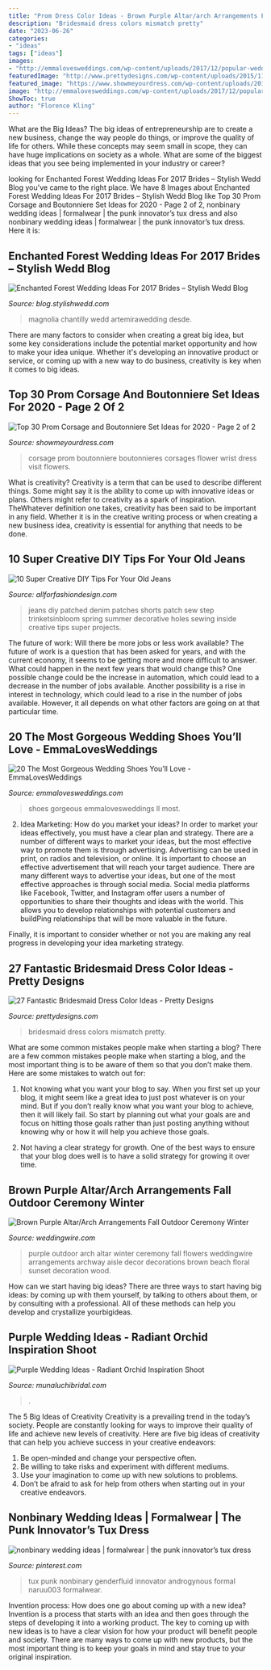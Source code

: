 ```yaml
---
title: "Prom Dress Color Ideas - Brown Purple Altar/arch Arrangements Fall Outdoor Ceremony Winter"
description: "Bridesmaid dress colors mismatch pretty"
date: "2023-06-26"
categories:
- "ideas"
tags: ["ideas"]
images:
- "http://emmalovesweddings.com/wp-content/uploads/2017/12/popular-wedding-shoes-with-rhinestones.jpg"
featuredImage: "http://www.prettydesigns.com/wp-content/uploads/2015/11/Mismatch-Colors.jpg"
featured_image: "https://www.showmeyourdress.com/wp-content/uploads/2019/11/prom-corsage-and-boutonniere-set-ideas-16.jpg"
image: "http://emmalovesweddings.com/wp-content/uploads/2017/12/popular-wedding-shoes-with-rhinestones.jpg"
ShowToc: true
author: "Florence Kling"
---
```



What are the Big Ideas?
The big ideas of entrepreneurship are to create a new business, change the way people do things, or improve the quality of life for others. While these concepts may seem small in scope, they can have huge implications on society as a whole. What are some of the biggest ideas that you see being implemented in your industry or career?

	

		
looking for Enchanted Forest Wedding Ideas For 2017 Brides – Stylish Wedd Blog you've came to the right place. We have 8 Images about Enchanted Forest Wedding Ideas For 2017 Brides – Stylish Wedd Blog like Top 30 Prom Corsage and Boutonniere Set Ideas for 2020 - Page 2 of 2, nonbinary wedding ideas | formalwear | the punk innovator’s tux dress and also nonbinary wedding ideas | formalwear | the punk innovator’s tux dress. Here it is:
		
    
## Enchanted Forest Wedding Ideas For 2017 Brides – Stylish Wedd Blog

<img loading=lazy src="https://blog.stylishwedd.com/wp-content/uploads/2016/11/enchanted-forest-bridal-inspiration.jpg" onerror="this.onerror=null;this.src='https://tse4.mm.bing.net/th?id=OIP.brWR3NfvlXH_SB6VoP2aKQHaJ8&amp;pid=15.1';" alt="Enchanted Forest Wedding Ideas For 2017 Brides – Stylish Wedd Blog">

_Source: blog.stylishwedd.com_

>magnolia chantilly wedd artemirawedding desde. 

	

There are many factors to consider when creating a great big idea, but some key considerations include the potential market opportunity and how to make your idea unique. Whether it's developing an innovative product or service, or coming up with a new way to do business, creativity is key when it comes to big ideas.

    
## Top 30 Prom Corsage And Boutonniere Set Ideas For 2020 - Page 2 Of 2

<img loading=lazy src="https://www.showmeyourdress.com/wp-content/uploads/2019/11/prom-corsage-and-boutonniere-set-ideas-16.jpg" onerror="this.onerror=null;this.src='https://tse2.mm.bing.net/th?id=OIP.JCV4AYcFoTjNUpirTptQfgHaNK&amp;pid=15.1';" alt="Top 30 Prom Corsage and Boutonniere Set Ideas for 2020 - Page 2 of 2">

_Source: showmeyourdress.com_

>corsage prom boutonniere boutonnieres corsages flower wrist dress visit flowers. 

	

What is creativity?
Creativity is a term that can be used to describe different things. Some might say it is the ability to come up with innovative ideas or plans. Others might refer to creativity as a spark of inspiration. TheWhatever definition one takes, creativity has been said to be important in any field. Whether it is in the creative writing process or when creating a new business idea, creativity is essential for anything that needs to be done.

    
## 10 Super Creative DIY Tips For Your Old Jeans

<img loading=lazy src="https://allforfashiondesign.com/wp-content/uploads/2014/11/fl-5-600x600.jpg" onerror="this.onerror=null;this.src='https://tse4.mm.bing.net/th?id=OIP.OqFbeVsr1GHV1noAocWqdwHaHa&amp;pid=15.1';" alt="10 Super Creative DIY Tips For Your Old Jeans">

_Source: allforfashiondesign.com_

>jeans diy patched denim patches shorts patch sew step trinketsinbloom spring summer decorative holes sewing inside creative tips super projects. 

	

The future of work: Will there be more jobs or less work available?
The future of work is a question that has been asked for years, and with the current economy, it seems to be getting more and more difficult to answer. What could happen in the next few years that would change this? One possible change could be the increase in automation, which could lead to a decrease in the number of jobs available. Another possibility is a rise in interest in technology, which could lead to a rise in the number of jobs available. However, it all depends on what other factors are going on at that particular time.

    
## 20 The Most Gorgeous Wedding Shoes You’ll Love - EmmaLovesWeddings

<img loading=lazy src="http://emmalovesweddings.com/wp-content/uploads/2017/12/popular-wedding-shoes-with-rhinestones.jpg" onerror="this.onerror=null;this.src='https://tse3.mm.bing.net/th?id=OIP.pgL4weMmXVmCYVZEbO3ljQHaLK&amp;pid=15.1';" alt="20 The Most Gorgeous Wedding Shoes You’ll Love - EmmaLovesWeddings">

_Source: emmalovesweddings.com_

>shoes gorgeous emmalovesweddings ll most. 

	

2. Idea Marketing: How do you market your ideas?
In order to market your ideas effectively, you must have a clear plan and strategy. There are a number of different ways to market your ideas, but the most effective way to promote them is through advertising. Advertising can be used in print, on radios and television, or online. It is important to choose an effective advertisement that will reach your target audience.
There are many different ways to advertise your ideas, but one of the most effective approaches is through social media. Social media platforms like Facebook, Twitter, and Instagram offer users a number of opportunities to share their thoughts and ideas with the world. This allows you to develop relationships with potential customers and buildPing relationships that will be more valuable in the future.

Finally, it is important to consider whether or not you are making any real progress in developing your idea marketing strategy.

    
## 27 Fantastic Bridesmaid Dress Color Ideas - Pretty Designs

<img loading=lazy src="http://www.prettydesigns.com/wp-content/uploads/2015/11/Mismatch-Colors.jpg" onerror="this.onerror=null;this.src='https://tse1.mm.bing.net/th?id=OIP.hU8iXQTHMwJUaBUeuj9JsAHaLC&amp;pid=15.1';" alt="27 Fantastic Bridesmaid Dress Color Ideas - Pretty Designs">

_Source: prettydesigns.com_

>bridesmaid dress colors mismatch pretty. 

	

What are some common mistakes people make when starting a blog?
There are a few common mistakes people make when starting a blog, and the most important thing is to be aware of them so that you don’t make them. Here are some mistakes to watch out for:
1. Not knowing what you want your blog to say. When you first set up your blog, it might seem like a great idea to just post whatever is on your mind. But if you don’t really know what you want your blog to achieve, then it will likely fail. So start by planning out what your goals are and focus on hitting those goals rather than just posting anything without knowing why or how it will help you achieve those goals.

2. Not having a clear strategy for growth. One of the best ways to ensure that your blog does well is to have a solid strategy for growing it over time.

    
## Brown Purple Altar/Arch Arrangements Fall Outdoor Ceremony Winter

<img loading=lazy src="https://wwcdn.weddingwire.com/vendor/25001_30000/25207/thumbnails/1200x1200_1300077840097-JodiHarrisHalperinSunset.jpg" onerror="this.onerror=null;this.src='https://tse1.mm.bing.net/th?id=OIP.rxbphagU2fpVxBmI3Qt-nAHaLK&amp;pid=15.1';" alt="Brown Purple Altar/Arch Arrangements Fall Outdoor Ceremony Winter">

_Source: weddingwire.com_

>purple outdoor arch altar winter ceremony fall flowers weddingwire arrangements archway aisle decor decorations brown beach floral sunset decoration wood. 

	

How can we start having big ideas?
There are three ways to start having big ideas: by coming up with them yourself, by talking to others about them, or by consulting with a professional. All of these methods can help you develop and crystallize yourbigideas.

    
## Purple Wedding Ideas - Radiant Orchid Inspiration Shoot

<img loading=lazy src="https://www.munaluchibridal.com/wp-content/uploads/2014/06/purple-wedding-ideas-radiant-orchid-lilyvevents-munaluchi051.jpg" onerror="this.onerror=null;this.src='https://tse4.mm.bing.net/th?id=OIP.Dlhrxb8CjmkjSELHkJXBEwHaLI&amp;pid=15.1';" alt="Purple Wedding Ideas - Radiant Orchid Inspiration Shoot">

_Source: munaluchibridal.com_

>. 

	

The 5 Big Ideas of Creativity
Creativity is a prevailing trend in the today’s society. People are constantly looking for ways to improve their quality of life and achieve new levels of creativity. Here are five big ideas of creativity that can help you achieve success in your creative endeavors: 
1. Be open-minded and change your perspective often.
2. Be willing to take risks and experiment with different mediums.
3. Use your imagination to come up with new solutions to problems.
4. Don’t be afraid to ask for help from others when starting out in your creative endeavors.

    
## Nonbinary Wedding Ideas | Formalwear | The Punk Innovator’s Tux Dress

<img loading=lazy src="https://i.pinimg.com/736x/25/f6/36/25f6365833e75482e5a0103f61939a15.jpg" onerror="this.onerror=null;this.src='https://tse3.mm.bing.net/th?id=OIP.X1R1s0XwrsY0bggWagKtvgHaNK&amp;pid=15.1';" alt="nonbinary wedding ideas | formalwear | the punk innovator’s tux dress">

_Source: pinterest.com_

>tux punk nonbinary genderfluid innovator androgynous formal naruu003 formalwear. 

	

Invention process: How does one go about coming up with a new idea?
Invention is a process that starts with an idea and then goes through the steps of developing it into a working product. The key to coming up with new ideas is to have a clear vision for how your product will benefit people and society. There are many ways to come up with new products, but the most important thing is to keep your goals in mind and stay true to your original inspiration.

